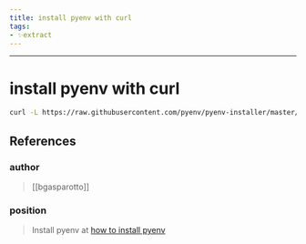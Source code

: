 ```yaml
---
title: install pyenv with curl
tags:
- ✨extract
---
```



---

# install pyenv with curl

```bash
curl -L https://raw.githubusercontent.com/pyenv/pyenv-installer/master/bin/pyenv-installer | bash
```
## References

### author
>  [[bgasparotto]]
### position
>  Install pyenv at [how to install pyenv](/Extracts/how%20to%20install%20pyenv.md)
